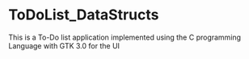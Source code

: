 # ToDoList_DataStructs
This is a To-Do list application implemented using the C programming Language with GTK 3.0 for the UI
